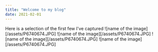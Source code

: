 ```yaml
---
title: "Welcome to my blog"
date: 2021-02-01
---
```


Here is a selection of the first few I've captured
![name of the image][/assets/P6740674.JPG]
![name of the image][/assets/P6740674.JPG]
![name of the image][/assets/P6740674.JPG]
![name of the image][/assets/P6740674.JPG]
